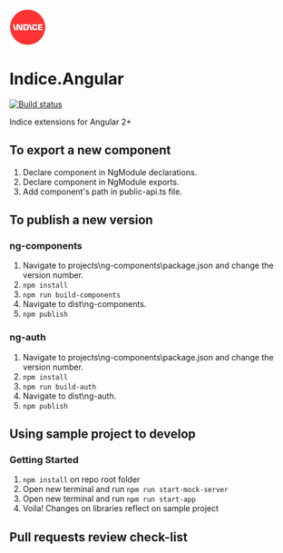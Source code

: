 ![alt text](icon/icon-64.png "Indice logo")
# Indice.Angular 
[![Build status](https://ci.appveyor.com/api/projects/status/jipfi4pj705u2jq8?svg=true)](https://ci.appveyor.com/project/cleftheris/indice-angular)

Indice extensions for Angular 2+ 

## To export a new component
1. Declare component in NgModule declarations.
2. Declare component in NgModule exports.
3. Add component's path in public-api.ts file.

## To publish a new version 
### ng-components
1. Navigate to projects\ng-components\package.json and change the version number.
2. `npm install`
3. `npm run build-components`
4. Navigate to dist\ng-components.
5. `npm publish`
### ng-auth
1. Navigate to projects\ng-components\package.json and change the version number.
2. `npm install`
3. `npm run build-auth`
4. Navigate to dist\ng-auth.
5. `npm publish`

## Using sample project to develop
### Getting Started
1. `npm install` on repo root folder
2. Open new terminal and run `npm run start-mock-server`
3. Open new terminal and run `npm run start-app`
4. Voila! Changes on libraries reflect on sample project


## Pull requests review check-list
